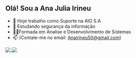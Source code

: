 ## Olá! Sou a Ana Julia Irineu 

- 🔭 Hoje trabalho como Suporte na AIG S.A
- 🌱 Estudando segurança da informação
- 👩‍🎓Formada em Analise e Desenvolvimento de Sistemas
- 📫 (Contate-me no email: Anairineu50@gmail.com)

<a href="https://github.com/AnaIrineun">
  <img align="center" src="https://github-readme-stats.vercel.app/api/pin/?username=AnaIrineun&repo=FilaVacina&theme=buefy" />
</a>
<a href="https://github.com/AnaIrineun">
  <img align="center" src="https://github-readme-stats.vercel.app/api/pin/?username=AnaIrineun&repo=MusicVerse&theme=buefy" />
</a>
